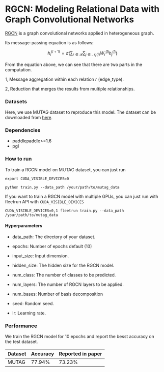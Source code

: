 # RGCN: Modeling Relational Data with Graph Convolutional Networks

[RGCN](http://arxiv.org/abs/1703.06103) is a graph convolutional networks applied in heterogeneous graph.

Its message-passing equation is as follows:

$$
h_{i}^{(l+1)}=\sigma\left(\sum_{r \in \mathcal{R}} \sum_{j \in \mathcal{N}_{r}(i)} W_{r}^{(l)} h_{j}^{(l)}\right)
$$

From the equation above, we can see that there are two parts in the computation.

1, Message aggregation within each relation $r$ (edge_type).

2, Reduction that merges the results from multiple relationships.

### Datasets

Here, we use MUTAG dataset to reproduce this model. The dataset can be downloaded from [here](https://baidu-pgl.gz.bcebos.com/pgl-data/mutag_data.tar).

### Dependencies

- paddlepaddle>=1.6
- pgl

### How to run

To train a RGCN model on MUTAG dataset, you can just run

```
export CUDA_VISIBLE_DEVICES=0

python train.py --data_path /your/path/to/mutag_data
```

If you want to train a RGCN model with multiple GPUs, you can just run with fleetrun API with `CUDA_VISIBLE_DEVICES`

```
CUDA_VISIBLE_DEVICES=0,1 fleetrun train.py --data_path /your/path/to/mutag_data
```

#### Hyperparameters

- data_path: The directory of your dataset.

- epochs: Number of epochs default (10)

- input_size: Input dimension.

- hidden_size: The hidden size for the RGCN model.

- num_class: The number of classes to be predicted.

- num_layers: The number of RGCN layers to be applied.

- num_bases: Number of basis decomposition

- seed: Random seed.

- lr: Learning rate.


### Performance

We train the RGCN model for 10 epochs and report the besst accuracy on the test dataset.

| Dataset | Accuracy   | Reported in paper |
| --- | --- | --- |
| MUTAG | 77.94% |  73.23% |

